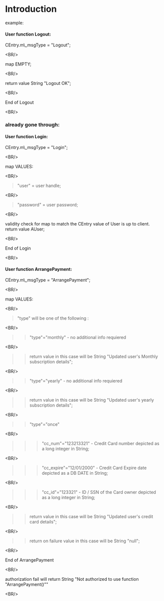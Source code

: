# Introduction #

example:
<h4>User function Logout:</h4>
CEntry.m\_msgType = "Logout"; 

&lt;BR/&gt;


map EMPTY; 

&lt;BR/&gt;


return value String "Logout OK"; 

&lt;BR/&gt;


End of Logout 

&lt;BR/&gt;



<h3> already gone through: </h3>

<h4>User function Login:</h4>
CEntry.m\_msgType = "Login"; 

&lt;BR/&gt;


map VALUES: 

&lt;BR/&gt;


> "user" = user handle; 

&lt;BR/&gt;


> "password" = user password; 

&lt;BR/&gt;


validity check for map to match the CEntry value of User is up to client.
return value AUser; 

&lt;BR/&gt;


End of Login 

&lt;BR/&gt;


<h4>User function ArrangePayment:</h4>
CEntry.m\_msgType = "ArrangePayment"; 

&lt;BR/&gt;


map VALUES: 

&lt;BR/&gt;


> "type" will be one of the following :

&lt;BR/&gt;


> > "type"="monthly" - no additional info requiered 

&lt;BR/&gt;


> > return value in this case will be String "Updated user's Monthly subscription details"; 

&lt;BR/&gt;


> > "type"="yearly" - no additional info requiered 

&lt;BR/&gt;


> > return value in this case will be String "Updated user's yearly subscription details"; 

&lt;BR/&gt;


> > "type"="once"

&lt;BR/&gt;


> > > "cc\_num"="123213321" - Credit Card number depicted as a long integer in String; 

&lt;BR/&gt;


> > > "cc\_expire"="12/01/2000" - Credit Card Expire date depicted as a DB DATE in String; 

&lt;BR/&gt;


> > > "cc\_id"="123321" - ID / SSN of the Card owner depicted as a long integer in String; 

&lt;BR/&gt;



> > return value in this case will be String "Updated user's credit card details"; 

&lt;BR/&gt;


> > return on failure value in this case will be String "null"; 

&lt;BR/&gt;


End of ArrangePayment 

&lt;BR/&gt;



authorization fail will return String "Not authorized to use function \"ArrangePayment()\""

> 

&lt;BR/&gt;

